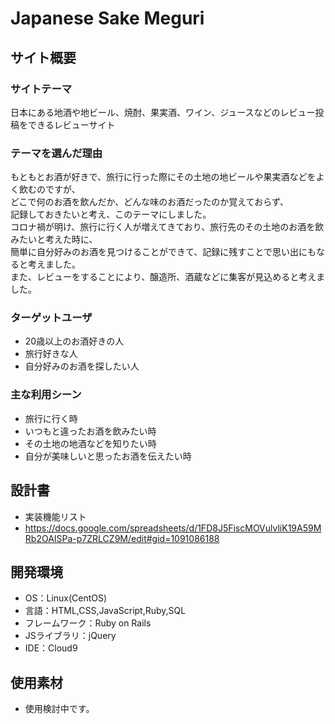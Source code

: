 # Japanese Sake Meguri

## サイト概要
### サイトテーマ
日本にある地酒や地ビール、焼酎、果実酒、ワイン、ジュースなどのレビュー投稿をできるレビューサイト

### テーマを選んだ理由
もともとお酒が好きで、旅行に行った際にその土地の地ビールや果実酒などをよく飲むのですが、  
どこで何のお酒を飲んだか、どんな味のお酒だったのか覚えておらず、  
記録しておきたいと考え、このテーマにしました。  
コロナ禍が明け、旅行に行く人が増えてきており、旅行先のその土地のお酒を飲みたいと考えた時に、  
簡単に自分好みのお酒を見つけることができて、記録に残すことで思い出にもなると考えました。  
また、レビューをすることにより、醸造所、酒蔵などに集客が見込めると考えました。  

### ターゲットユーザ
- 20歳以上のお酒好きの人
- 旅行好きな人
- 自分好みのお酒を探したい人

### 主な利用シーン
- 旅行に行く時
- いつもと違ったお酒を飲みたい時
- その土地の地酒などを知りたい時
- 自分が美味しいと思ったお酒を伝えたい時

## 設計書
- 実装機能リスト
- https://docs.google.com/spreadsheets/d/1FD8J5FiscMOVulvliK19A59MRb2OAISPa-p7ZRLCZ9M/edit#gid=1091086188


## 開発環境
- OS：Linux(CentOS)
- 言語：HTML,CSS,JavaScript,Ruby,SQL
- フレームワーク：Ruby on Rails
- JSライブラリ：jQuery
- IDE：Cloud9

## 使用素材
- 使用検討中です。

